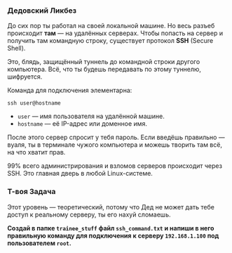 ### Дедовский Ликбез

До сих пор ты работал на своей локальной машине. Но весь разъеб происходит **там** — на удалённых серверах. Чтобы попасть на сервер и получить там командную строку, существует протокол **SSH** (Secure Shell).

Это, блядь, защищённый туннель до командной строки другого компьютера. Всё, что ты будешь передавать по этому туннелю, шифруется.

Команда для подключения элементарна:

`ssh user@hostname`

-   `user` — имя пользователя на удалённой машине.
-   `hostname` — её IP-адрес или доменное имя.

После этого сервер спросит у тебя пароль. Если введёшь правильно — вуаля, ты в терминале чужого компьютера и можешь творить там всё, на что хватит прав.

99% всего администрирования и взломов серверов происходит через SSH. Это главная дверь в любой Linux-системе.

### Т-воя Задача

Этот уровень — теоретический, потому что Дед не может дать тебе доступ к реальному серверу, ты его нахуй сломаешь.

**Создай в папке `trainee_stuff` файл `ssh_command.txt` и напиши в него правильную команду для подключения к серверу `192.168.1.100` под пользователем `root`.**
